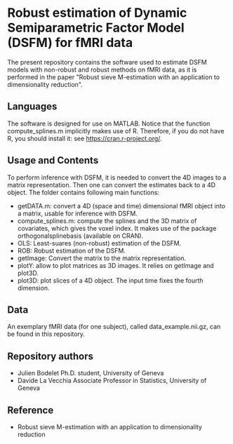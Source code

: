 # Robust estimation of Dynamic Semiparametric Factor Model (DSFM) for fMRI data

The present repository contains the software used to estimate DSFM models with non-robust and robust methods on fMRI data, as it is performed in the paper "Robust sieve M-estimation with an application to dimensionality reduction".


## Languages
The software is designed for use on MATLAB. 
Notice that the function compute_splines.m implicitly makes use of R.
Therefore, if you do not have R, you should install it: see https://cran.r-project.org/.


## Usage and Contents

To perform inference with DSFM, it is needed to convert the 4D images to a matrix representation. Then one can convert the estimates back to a 4D object.
The folder contains following main functions:
- getDATA.m: convert a 4D (space and time) dimensional fMRI object into a matrix, usable for inference with DSFM.
- compute_splines.m: compute the splines and the 3D matrix of covariates, which gives the voxel index.
  It makes use of the package orthogonalsplinebasis (available on CRAN).
- OLS: Least-suares (non-robust) estimation of the DSFM.
- ROB: Robust estimation of the DSFM.
- getImage: Convert the matrix to the matrix representation.
- plotY: allow to plot matrices as 3D images. It relies on getImage and plot3D.
- plot3D: plot slices of a 4D object. The input time fixes the fourth dimension.


## Data

An exemplary fMRI data (for one subject), called data_example.nii.gz, 
can be found in this repository.



## Repository authors

- Julien Bodelet Ph.D. student, University of Geneva
- Davide La Vecchia Associate Professor in Statistics, University of Geneva


## Reference

- Robust sieve M-estimation with an application to dimensionality reduction





